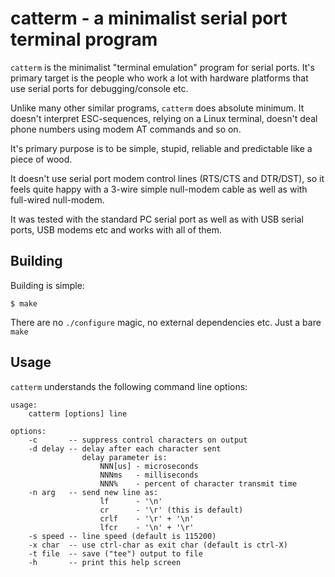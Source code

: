 # catterm - a minimalist serial port terminal program

`catterm` is the minimalist "terminal emulation" program for serial
ports. It's primary target is the people who work a lot with hardware
platforms that use serial ports for debugging/console etc.

Unlike many other similar programs, `catterm` does absolute minimum. It
doesn't interpret ESC-sequences, relying on a Linux terminal, doesn't deal
phone numbers using modem AT commands and so on.

It's primary purpose is to be simple, stupid, reliable and predictable
like a piece of wood.

It doesn't use serial port modem control lines (RTS/CTS and DTR/DST), so
it feels quite happy with a 3-wire simple null-modem cable as well as
with full-wired null-modem.

It was tested with the standard PC serial port as well as with USB
serial ports, USB modems etc and works with all of them.

## Building

Building is simple:

```
$ make
```

There are no `./configure` magic, no external dependencies etc. Just a
bare `make`

## Usage

`catterm` understands the following command line options:

```
usage:
    catterm [options] line

options:
    -c       -- suppress control characters on output
    -d delay -- delay after each character sent
                delay parameter is:
                    NNN[us] - microseconds
                    NNNms   - milliseconds
                    NNN%    - percent of character transmit time
    -n arg   -- send new line as:
                    lf      - '\n'
                    cr      - '\r' (this is default)
                    crlf    - '\r' + '\n'
                    lfcr    - '\n' + '\r'
    -s speed -- line speed (default is 115200)
    -x char  -- use ctrl-char as exit char (default is ctrl-X)
    -t file  -- save ("tee") output to file
    -h       -- print this help screen
```

<!-- vim:ts=8:sw=4:et:textwidth=72
-->
